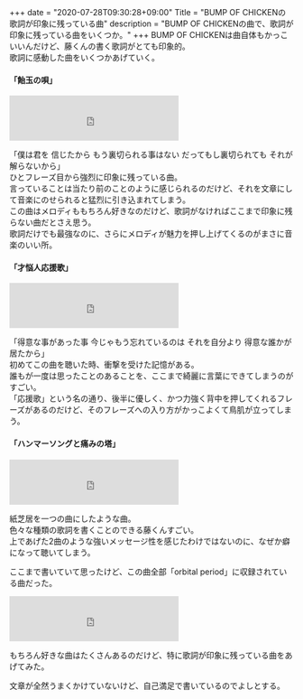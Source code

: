+++
date = "2020-07-28T09:30:28+09:00"
Title = "BUMP OF CHICKENの歌詞が印象に残っている曲"
description = "BUMP OF CHICKENの曲で、歌詞が印象に残っている曲をいくつか。"
+++
BUMP OF CHICKENは曲自体もかっこいいんだけど、藤くんの書く歌詞がとても印象的。  
歌詞に感動した曲をいくつかあげていく。

#### 「飴玉の唄」

<iframe class="uk-width-auto" src="https://open.spotify.com/embed/track/5TiTO68xMBWoRb8AwrkFPJ" width="300" height="80" frameborder="0" allowtransparency="true" allow="encrypted-media"></iframe>

「僕は君を 信じたから もう裏切られる事はない だってもし裏切られても それが解らないから」  
ひとフレーズ目から強烈に印象に残っている曲。  
言っていることは当たり前のことのように感じられるのだけど、それを文章にして音楽にのせられると猛烈に引き込まれてしまう。  
この曲はメロディももちろん好きなのだけど、歌詞がなければここまで印象に残らない曲だとさえ思う。  
歌詞だけでも最強なのに、さらにメロディが魅力を押し上げてくるのがまさに音楽のいい所。

#### 「才悩人応援歌」

<iframe class="uk-width-auto" src="https://open.spotify.com/embed/track/40pqRUUyv8thoGxhiW5Sc5" width="300" height="80" frameborder="0" allowtransparency="true" allow="encrypted-media"></iframe>

「得意な事があった事 今じゃもう忘れているのは それを自分より 得意な誰かが居たから」  
初めてこの曲を聴いた時、衝撃を受けた記憶がある。  
誰もが一度は思ったことのあることを、ここまで綺麗に言葉にできてしまうのがすごい。  
「応援歌」という名の通り、後半に優しく、かつ力強く背中を押してくれるフレーズがあるのだけど、そのフレーズへの入り方がかっこよくて鳥肌が立ってしまう。  

#### 「ハンマーソングと痛みの塔」

<iframe class="uk-width-auto" src="https://open.spotify.com/embed/track/0Vfm0oF4gpUb0BpAlbHMvk" width="300" height="80" frameborder="0" allowtransparency="true" allow="encrypted-media"></iframe>

紙芝居を一つの曲にしたような曲。  
色々な種類の歌詞を書くことのできる藤くんすごい。  
上であげた2曲のような強いメッセージ性を感じたわけではないのに、なぜか癖になって聴いてしまう。

ここまで書いていて思ったけど、この曲全部「orbital period」に収録されている曲だった。

<iframe class="uk-width-auto" src="https://open.spotify.com/embed/album/17ZzUupJuP54aPsWn7eCKb" width="300" height="80" frameborder="0" allowtransparency="true" allow="encrypted-media"></iframe>

もちろん好きな曲はたくさんあるのだけど、特に歌詞が印象に残っている曲をあげてみた。

文章が全然うまくかけていないけど、自己満足で書いているのでよしとする。
